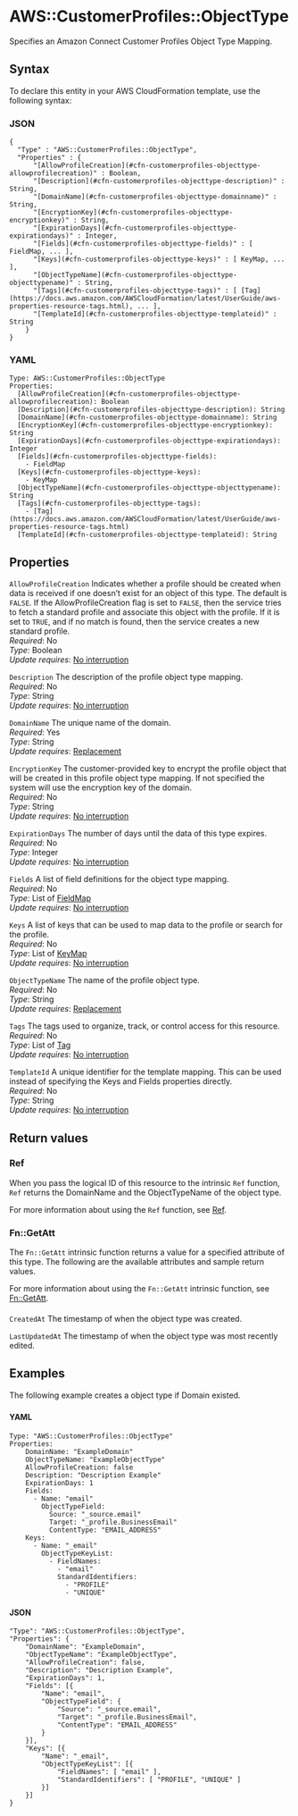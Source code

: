 # AWS::CustomerProfiles::ObjectType<a name="aws-resource-customerprofiles-objecttype"></a>

Specifies an Amazon Connect Customer Profiles Object Type Mapping\.

## Syntax<a name="aws-resource-customerprofiles-objecttype-syntax"></a>

To declare this entity in your AWS CloudFormation template, use the following syntax:

### JSON<a name="aws-resource-customerprofiles-objecttype-syntax.json"></a>

```
{
  "Type" : "AWS::CustomerProfiles::ObjectType",
  "Properties" : {
      "[AllowProfileCreation](#cfn-customerprofiles-objecttype-allowprofilecreation)" : Boolean,
      "[Description](#cfn-customerprofiles-objecttype-description)" : String,
      "[DomainName](#cfn-customerprofiles-objecttype-domainname)" : String,
      "[EncryptionKey](#cfn-customerprofiles-objecttype-encryptionkey)" : String,
      "[ExpirationDays](#cfn-customerprofiles-objecttype-expirationdays)" : Integer,
      "[Fields](#cfn-customerprofiles-objecttype-fields)" : [ FieldMap, ... ],
      "[Keys](#cfn-customerprofiles-objecttype-keys)" : [ KeyMap, ... ],
      "[ObjectTypeName](#cfn-customerprofiles-objecttype-objecttypename)" : String,
      "[Tags](#cfn-customerprofiles-objecttype-tags)" : [ [Tag](https://docs.aws.amazon.com/AWSCloudFormation/latest/UserGuide/aws-properties-resource-tags.html), ... ],
      "[TemplateId](#cfn-customerprofiles-objecttype-templateid)" : String
    }
}
```

### YAML<a name="aws-resource-customerprofiles-objecttype-syntax.yaml"></a>

```
Type: AWS::CustomerProfiles::ObjectType
Properties:
  [AllowProfileCreation](#cfn-customerprofiles-objecttype-allowprofilecreation): Boolean
  [Description](#cfn-customerprofiles-objecttype-description): String
  [DomainName](#cfn-customerprofiles-objecttype-domainname): String
  [EncryptionKey](#cfn-customerprofiles-objecttype-encryptionkey): String
  [ExpirationDays](#cfn-customerprofiles-objecttype-expirationdays): Integer
  [Fields](#cfn-customerprofiles-objecttype-fields):
    - FieldMap
  [Keys](#cfn-customerprofiles-objecttype-keys):
    - KeyMap
  [ObjectTypeName](#cfn-customerprofiles-objecttype-objecttypename): String
  [Tags](#cfn-customerprofiles-objecttype-tags):
    - [Tag](https://docs.aws.amazon.com/AWSCloudFormation/latest/UserGuide/aws-properties-resource-tags.html)
  [TemplateId](#cfn-customerprofiles-objecttype-templateid): String
```

## Properties<a name="aws-resource-customerprofiles-objecttype-properties"></a>

`AllowProfileCreation` <a name="cfn-customerprofiles-objecttype-allowprofilecreation"></a>
Indicates whether a profile should be created when data is received if one doesn’t exist for an object of this type\. The default is `FALSE`\. If the AllowProfileCreation flag is set to `FALSE`, then the service tries to fetch a standard profile and associate this object with the profile\. If it is set to `TRUE`, and if no match is found, then the service creates a new standard profile\.  
_Required_: No  
_Type_: Boolean  
_Update requires_: [No interruption](https://docs.aws.amazon.com/AWSCloudFormation/latest/UserGuide/using-cfn-updating-stacks-update-behaviors.html#update-no-interrupt)

`Description` <a name="cfn-customerprofiles-objecttype-description"></a>
The description of the profile object type mapping\.  
_Required_: No  
_Type_: String  
_Update requires_: [No interruption](https://docs.aws.amazon.com/AWSCloudFormation/latest/UserGuide/using-cfn-updating-stacks-update-behaviors.html#update-no-interrupt)

`DomainName` <a name="cfn-customerprofiles-objecttype-domainname"></a>
The unique name of the domain\.  
_Required_: Yes  
_Type_: String  
_Update requires_: [Replacement](https://docs.aws.amazon.com/AWSCloudFormation/latest/UserGuide/using-cfn-updating-stacks-update-behaviors.html#update-replacement)

`EncryptionKey` <a name="cfn-customerprofiles-objecttype-encryptionkey"></a>
The customer\-provided key to encrypt the profile object that will be created in this profile object type mapping\. If not specified the system will use the encryption key of the domain\.  
_Required_: No  
_Type_: String  
_Update requires_: [No interruption](https://docs.aws.amazon.com/AWSCloudFormation/latest/UserGuide/using-cfn-updating-stacks-update-behaviors.html#update-no-interrupt)

`ExpirationDays` <a name="cfn-customerprofiles-objecttype-expirationdays"></a>
The number of days until the data of this type expires\.  
_Required_: No  
_Type_: Integer  
_Update requires_: [No interruption](https://docs.aws.amazon.com/AWSCloudFormation/latest/UserGuide/using-cfn-updating-stacks-update-behaviors.html#update-no-interrupt)

`Fields` <a name="cfn-customerprofiles-objecttype-fields"></a>
A list of field definitions for the object type mapping\.  
_Required_: No  
_Type_: List of [FieldMap](aws-properties-customerprofiles-objecttype-fieldmap.md)  
_Update requires_: [No interruption](https://docs.aws.amazon.com/AWSCloudFormation/latest/UserGuide/using-cfn-updating-stacks-update-behaviors.html#update-no-interrupt)

`Keys` <a name="cfn-customerprofiles-objecttype-keys"></a>
A list of keys that can be used to map data to the profile or search for the profile\.  
_Required_: No  
_Type_: List of [KeyMap](aws-properties-customerprofiles-objecttype-keymap.md)  
_Update requires_: [No interruption](https://docs.aws.amazon.com/AWSCloudFormation/latest/UserGuide/using-cfn-updating-stacks-update-behaviors.html#update-no-interrupt)

`ObjectTypeName` <a name="cfn-customerprofiles-objecttype-objecttypename"></a>
The name of the profile object type\.  
_Required_: No  
_Type_: String  
_Update requires_: [Replacement](https://docs.aws.amazon.com/AWSCloudFormation/latest/UserGuide/using-cfn-updating-stacks-update-behaviors.html#update-replacement)

`Tags` <a name="cfn-customerprofiles-objecttype-tags"></a>
The tags used to organize, track, or control access for this resource\.  
_Required_: No  
_Type_: List of [Tag](https://docs.aws.amazon.com/AWSCloudFormation/latest/UserGuide/aws-properties-resource-tags.html)  
_Update requires_: [No interruption](https://docs.aws.amazon.com/AWSCloudFormation/latest/UserGuide/using-cfn-updating-stacks-update-behaviors.html#update-no-interrupt)

`TemplateId` <a name="cfn-customerprofiles-objecttype-templateid"></a>
A unique identifier for the template mapping\. This can be used instead of specifying the Keys and Fields properties directly\.  
_Required_: No  
_Type_: String  
_Update requires_: [No interruption](https://docs.aws.amazon.com/AWSCloudFormation/latest/UserGuide/using-cfn-updating-stacks-update-behaviors.html#update-no-interrupt)

## Return values<a name="aws-resource-customerprofiles-objecttype-return-values"></a>

### Ref<a name="aws-resource-customerprofiles-objecttype-return-values-ref"></a>

When you pass the logical ID of this resource to the intrinsic `Ref` function, `Ref` returns the DomainName and the ObjectTypeName of the object type\.

For more information about using the `Ref` function, see [Ref](https://docs.aws.amazon.com/AWSCloudFormation/latest/UserGuide/intrinsic-function-reference-ref.html)\.

### Fn::GetAtt<a name="aws-resource-customerprofiles-objecttype-return-values-fn--getatt"></a>

The `Fn::GetAtt` intrinsic function returns a value for a specified attribute of this type\. The following are the available attributes and sample return values\.

For more information about using the `Fn::GetAtt` intrinsic function, see [Fn::GetAtt](https://docs.aws.amazon.com/AWSCloudFormation/latest/UserGuide/intrinsic-function-reference-getatt.html)\.

#### <a name="aws-resource-customerprofiles-objecttype-return-values-fn--getatt-fn--getatt"></a>

`CreatedAt` <a name="CreatedAt-fn::getatt"></a>
The timestamp of when the object type was created\.

`LastUpdatedAt` <a name="LastUpdatedAt-fn::getatt"></a>
The timestamp of when the object type was most recently edited\.

## Examples<a name="aws-resource-customerprofiles-objecttype--examples"></a>

The following example creates a object type if Domain existed\.

### <a name="aws-resource-customerprofiles-objecttype--examples--"></a>

#### YAML<a name="aws-resource-customerprofiles-objecttype--examples----yaml"></a>

```
Type: "AWS::CustomerProfiles::ObjectType"
Properties:
    DomainName: "ExampleDomain"
    ObjectTypeName: "ExampleObjectType"
    AllowProfileCreation: false
    Description: "Description Example"
    ExpirationDays: 1
    Fields:
      - Name: "email"
        ObjectTypeField:
          Source: "_source.email"
          Target: "_profile.BusinessEmail"
          ContentType: "EMAIL_ADDRESS"
    Keys:
      - Name: "_email"
        ObjectTypeKeyList:
          - FieldNames:
            - "email"
            StandardIdentifiers:
              - "PROFILE"
              - "UNIQUE"
```

#### JSON<a name="aws-resource-customerprofiles-objecttype--examples----json"></a>

```
"Type": "AWS::CustomerProfiles::ObjectType",
"Properties": {
    "DomainName": "ExampleDomain",
    "ObjectTypeName": "ExampleObjectType",
    "AllowProfileCreation": false,
    "Description": "Description Example",
    "ExpirationDays": 1,
    "Fields": [{
        "Name": "email",
        "ObjectTypeField": {
            "Source": "_source.email",
            "Target": "_profile.BusinessEmail",
            "ContentType": "EMAIL_ADDRESS"
        }
    }],
    "Keys": [{
        "Name": "_email",
        "ObjectTypeKeyList": [{
            "FieldNames": [ "email" ],
            "StandardIdentifiers": [ "PROFILE", "UNIQUE" ]
        }]
    }]
}
```
